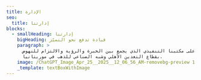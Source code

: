 ```yaml
---
title: الإدارة
seo:
  title: إدارتنا
blocks:
  - smallHeading: إدارتنا
    bigHeading: قيادة تدفع نحو التميّز
    paragraph: >
      تعرّفوا على مكتبنا التنفيذي الذي يجمع بين الخبرة والرؤية والالتزام للنهوض
      بقطاع التعدين الأهلي وشبه الصناعي للذهب في موريتانيا.
    image: /ChatGPT_Image_Apr_25__2025__12_06_56_AM-removebg-preview 1.png
    _template: textBoxWithImage
---
```


